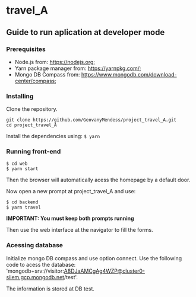 # travel_A

## Guide to run aplication at developer mode

### Prerequisites

* Node.js from: https://nodejs.org;
* Yarn package manager from: https://yarnpkg.com/;
* Mongo DB Compass from: https://www.mongodb.com/download-center/compass;

### Installing

Clone the repository.
```
git clone https://github.com/GeovanyMendess/project_travel_A.git
cd project_travel_A
```

Install the dependencies using:
``$ yarn``

### Running front-end

```
$ cd web
$ yarn start
```
Then the browser will automatically acess the homepage by a default door.

Now open a new prompt at project_travel_A and use:
 ```
 $ cd backend
 $ yarn travel
 ```

**IMPORTANT: You must keep both prompts running**

Then use the web interface at the navigator to fill the forms.

### Acessing database

Initialize mongo DB compass and use option connect. Use the following code to acess the database:
'mongodb+srv://visitor:A8DJaAMCgAg4WZP@cluster0-siiem.gcp.mongodb.net/test'. 

The information is stored at DB test.




